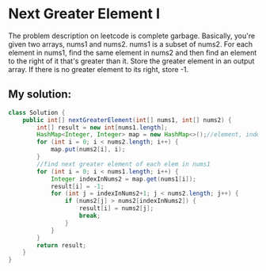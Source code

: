 # Next Greater Element I

The problem description on leetcode is complete garbage. Basically, you're given two arrays, nums1 and nums2. nums1 is a subset of nums2. For each element in nums1, find the same element in nums2 and then find an element to the right of it that's greater than it. Store the greater element in an output array. If there is no greater element to its right, store -1.

## My solution:

```Java
class Solution {
    public int[] nextGreaterElement(int[] nums1, int[] nums2) {
        int[] result = new int[nums1.length];
        HashMap<Integer, Integer> map = new HashMap<>();//element, index
        for (int i = 0; i < nums2.length; i++) {
            map.put(nums2[i], i);
        }
        //find next greater element of each elem in nums1
        for (int i = 0; i < nums1.length; i++) {
            Integer indexInNums2 = map.get(nums1[i]);
            result[i] = -1;
            for (int j = indexInNums2+1; j < nums2.length; j++) {
                if (nums2[j] > nums2[indexInNums2]) {
                    result[i] = nums2[j];
                    break;
                }
            }
        }
        return result;
    }
}
```
